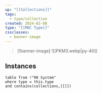 ```yaml
---
up: "[[Collections]]"
tags:
  - type/collection
created: 2024-02-08
type: "[[MOC Type]]"
cssclasses:
  - banner-image
---
```

> [!banner-image] ![[PKM3.webp|py-40]]
## Instances

```dataview
table from !"90 System" 
where type = this.type
and contains(collections,[[]])
```
